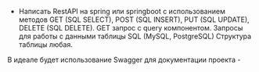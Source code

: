 - Написать RestAPI на spring или springboot с использованием методов GET (SQL SELECT), POST (SQL INSERT), PUT (SQL UPDATE), DELETE (SQL DELETE).
GET запрос с query компонентом.
Запросы для работы  с данными таблицы SQL (MySQL, PostgreSQL) Структура таблицы любая.

В идеале будет использование Swagger для документации проекта - 
